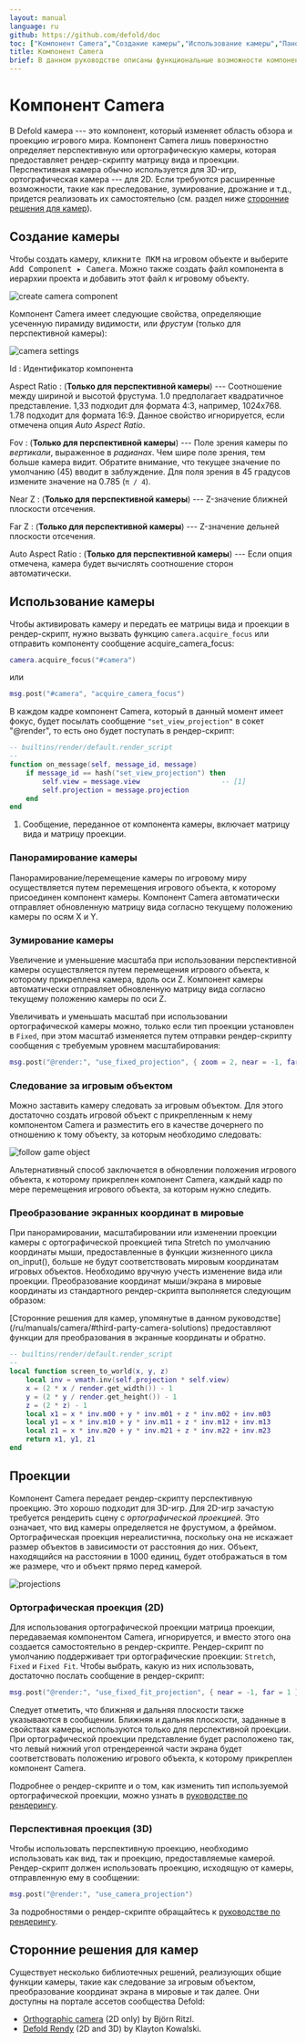 ```yaml
---
layout: manual
language: ru
github: https://github.com/defold/doc
toc: ["Компонент Camera","Создание камеры","Использование камеры","Панорамирование камеры","Зумирование камеры","Следование за игровым объектом","Преобразование экранных координат в мировые","Проекции","Ортографическая проекция (2D)","Перспективная проекция (3D)","Сторонние решения для камер"]
title: Компонент Camera
brief: В данном руководстве описаны функциональные возможности компонента Camera в Defold.
---
```


# Компонент Camera

В Defold камера --- это компонент, который изменяет область обзора и проекцию игрового мира. Компонент Camera лишь поверхностно определяет перспективную или ортографическую камеры, которая предоставляет рендер-скрипту матрицу вида и проекции. Перспективная камера обычно используется для 3D-игр, ортографическая камера --- для 2D. Если требуются расширенные возможности, такие как преследование, зумирование, дрожание и т.д., придется реализовать их самостоятельно (см. раздел ниже [сторонние решения для камер](https://www.defold.com/ru/manuals/camera/#third-party-camera-solutions)).

## Создание камеры

Чтобы создать камеру, <kbd>кликните ПКМ</kbd> на игровом объекте и выберите <kbd>Add Component ▸ Camera</kbd>. Можно также создать файл компонента в иерархии проекта и добавить этот файл к игровому объекту.

![create camera component](/manuals/images/camera/create.png)

Компонент Camera имеет следующие свойства, определяющие усеченную пирамиду видимости, или *фрустум* (только для перспективной камеры):

![camera settings](/manuals/images/camera/settings.png)

Id
: Идентификатор компонента

Aspect Ratio
: (**Только для перспективной камеры**) --- Соотношение между шириной и высотой фрустума. 1.0 предполагает квадратичное представление. 1,33 подходит для формата 4:3, например, 1024x768. 1.78 подходит для формата 16:9. Данное свойство игнорируется, если отмечена опция *Auto Aspect Ratio*.

Fov
: (**Только для перспективной камеры**) --- Поле зрения камеры по *вертикали*, выраженное в _радианах_. Чем шире поле зрения, тем больше камера видит. Обратите внимание, что текущее значение по умолчанию (45) вводит в заблуждение. Для поля зрения в 45 градусов измените значение на 0.785 (`π / 4`).

Near Z
: (**Только для перспективной камеры**) --- Z-значение ближней плоскости отсечения.

Far Z
: (**Только для перспективной камеры**) --- Z-значение дельней плоскости отсечения.

Auto Aspect Ratio
: (**Только для перспективной камеры**) --- Если опция отмечена, камера будет вычислять соотношение сторон автоматически.

## Использование камеры

Чтобы активировать камеру и передать ее матрицы вида и проекции в рендер-скрипт, нужно вызвать функцию `camera.acquire_focus` или отправить компоненту сообщение acquire_camera_focus:

```lua
camera.acquire_focus("#camera")
```
или

```lua
msg.post("#camera", "acquire_camera_focus")
```

В каждом кадре компонент Camera, который в данный момент имеет фокус, будет посылать сообщение `"set_view_projection"` в сокет "@render", то есть оно будет поступать в рендер-скрипт:

```lua
-- builtins/render/default.render_script
--
function on_message(self, message_id, message)
    if message_id == hash("set_view_projection") then
        self.view = message.view                    -- [1]
        self.projection = message.projection
    end
end
```
1. Сообщение, переданное от компонента камеры, включает матрицу вида и матрицу проекции.

### Панорамирование камеры

Панорамирование/перемещение камеры по игровому миру осуществляется путем перемещения игрового объекта, к которому присоединен компонент камеры. Компонент Camera автоматически отправляет обновленную матрицу вида согласно текущему положению камеры по осям X и Y.

### Зумирование камеры

Увеличение и уменьшение масштаба при использовании перспективной камеры осуществляется путем перемещения игрового объекта, к которому прикреплена камера, вдоль оси Z. Компонент камеры автоматически отправляет обновленную матрицу вида согласно текущему положению камеры по оси Z.

Увеличивать и уменьшать масштаб при использовании ортографической камеры можно, только если тип проекции установлен в `Fixed`, при этом масштаб изменяется путем отправки рендер-скрипту сообщения с требуемым уровнем масштабирования:

```Lua
msg.post("@render:", "use_fixed_projection", { zoom = 2, near = -1, far = 1 })
```

### Следование за игровым объектом

Можно заставить камеру следовать за игровым объектом. Для этого достаточно создать игровой объект с прикрепленным к нему компонентом Camera и разместить его в качестве дочернего по отношению к тому объекту, за которым необходимо следовать:

![follow game object](/manuals/images/camera/follow.png)

Альтернативный способ заключается в обновлении положения игрового объекта, к которому прикреплен компонент Camera, каждый кадр по мере перемещения игрового объекта, за которым нужно следить.

### Преобразование экранных координат в мировые

При панорамировании, масштабировании или изменении проекции камеры с ортографической проекцией типа Stretch по умолчанию координаты мыши, предоставленные в функции жизненного цикла on_input(), больше не будут соответствовать мировым координатам игровых объектов. Необходимо вручную учесть изменение вида или проекции. Преобразование координат мыши/экрана в мировые координаты из стандартного рендер-скрипта выполняется следующим образом:

<div class='sidenote' markdown='1'>
[Сторонние решения для камер, упомянутые в данном руководстве](/ru/manuals/camera/#third-party-camera-solutions) предоставляют функции для преобразования в экранные координаты и обратно.
</div>

```Lua
-- builtins/render/default.render_script
--
local function screen_to_world(x, y, z)
	local inv = vmath.inv(self.projection * self.view)
	x = (2 * x / render.get_width()) - 1
	y = (2 * y / render.get_height()) - 1
	z = (2 * z) - 1
	local x1 = x * inv.m00 + y * inv.m01 + z * inv.m02 + inv.m03
	local y1 = x * inv.m10 + y * inv.m11 + z * inv.m12 + inv.m13
	local z1 = x * inv.m20 + y * inv.m21 + z * inv.m22 + inv.m23
	return x1, y1, z1
end
```

## Проекции

Компонент Camera передает рендер-скрипту перспективную проекцию. Это хорошо подходит для 3D-игр. Для 2D-игр зачастую требуется рендерить сцену с *ортографической проекцией*. Это означает, что вид камеры определяется не фрустумом, а фреймом. Ортографическая проекция нереалистична, поскольку она не искажает размер объектов в зависимости от расстояния до них. Объект, находящийся на расстоянии в 1000 единиц, будет отображаться в том же размере, что и объект прямо перед камерой.

![projections](/manuals/images/camera/projections.png)

### Ортографическая проекция (2D)
Для использования ортографической проекции матрица проекции, передаваемая компонентом Camera, игнорируется, и вместо этого она создается самостоятельно в рендер-скрипте. Рендер-скрипт по умолчанию поддерживает три ортографические проекции: `Stretch`, `Fixed` и `Fixed Fit`. Чтобы выбрать, какую из них использовать, достаточно послать сообщение в рендер-скрипт:

```lua
msg.post("@render:", "use_fixed_fit_projection", { near = -1, far = 1 })
```

<div class='important' markdown='1'>
Следует отметить, что ближняя и дальняя плоскости также указываются в сообщении. Ближняя и дальняя плоскости, заданные в свойствах камеры, используются только для перспективной проекции.
</div>

<div class='important' markdown='1'>
При ортографической проекции представление будет расположено так, что левый нижний угол отрендеренной части экрана будет соответствовать положению игрового объекта, к которому прикреплен компонент Camera.
</div>

Подробнее о рендер-скрипте и о том, как изменить тип используемой ортографической проекции, можно узнать в [руководстве по рендерингу](/ru/manuals/render/#default-view-projection).

### Перспективная проекция (3D)
Чтобы использовать перспективную проекцию, необходимо использовать как вид, так и проекцию, предоставляемые камерой. Рендер-скрипт должен использовать проекцию, исходящую от камеры, отправленную ему в сообщении:

```lua
msg.post("@render:", "use_camera_projection")
```

За подробностями о рендер-скрипте обращайтесь к [руководстве по рендерингу](/ru/manuals/render/#perspective-projection).


## Сторонние решения для камер

Существует несколько библиотечных решений, реализующих общие функции камеры, такие как следование за игровым объектом, преобразование координат экрана в мировые и так далее. Они доступны на портале ассетов сообщества Defold:

- [Orthographic camera](https://defold.com/assets/orthographic/) (2D only) by Björn Ritzl.
- [Defold Rendy](https://defold.com/assets/defold-rendy/) (2D and 3D) by Klayton Kowalski.